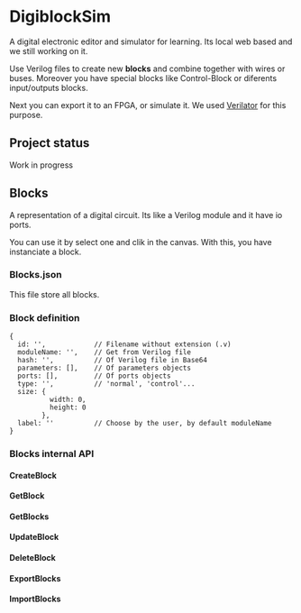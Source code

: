 # DigiblockSim

A digital electronic editor and simulator for learning. Its local web based and we still working on it.

Use Verilog files to create new **blocks** and combine together with wires or buses. Moreover you have special blocks like Control-Block or diferents input/outputs blocks.

Next you can export it to an FPGA, or simulate it. We used [Verilator](https://www.veripool.org/verilator/) for this purpose.

## Project status

Work in progress

## Blocks

A representation of a digital circuit. Its like a Verilog module and it have io ports.

You can use it by select one and clik in the canvas. With this, you have instanciate a block.

### Blocks.json

This file store all blocks.

### Block definition

```
{
  id: '',            // Filename without extension (.v)
  moduleName: '',    // Get from Verilog file
  hash: '',          // Of Verilog file in Base64
  parameters: [],    // Of parameters objects
  ports: [],         // Of ports objects
  type: '',          // 'normal', 'control'...
  size: { 
          width: 0, 
          height: 0 
        },
  label: ''          // Choose by the user, by default moduleName
}
```

### Blocks internal API

#### CreateBlock

#### GetBlock

#### GetBlocks

#### UpdateBlock

#### DeleteBlock

#### ExportBlocks

#### ImportBlocks
